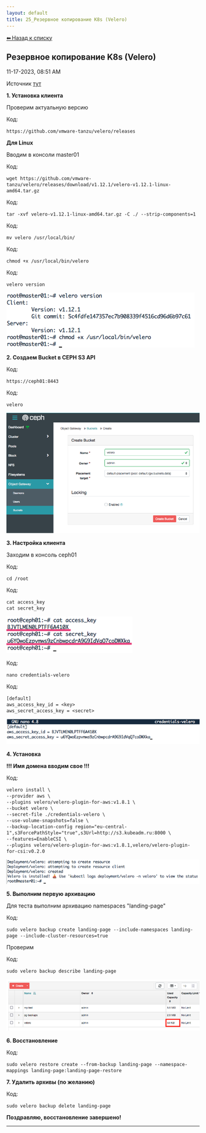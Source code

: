 ```yaml
---
layout: default
title: 25_Резервное копирование K8s (Velero)
---
```

<a class="back-link" href="index.html">⬅ Назад к списку</a>


##  Резервное копирование K8s (Velero) 

11-17-2023, 08:51 AM

Источник [тут](https://habr.com/ru/articles/671706/)  
  
  
**1\. Установка клиента**  
  
Проверим актуальную версию  
  


Код:
    
    
    https://github.com/vmware-tanzu/velero/releases

**Для Linux**  
  
Вводим в консоли master01  
  


Код:
    
    
    wget https://github.com/vmware-tanzu/velero/releases/download/v1.12.1/velero-v1.12.1-linux-amd64.tar.gz

Код:
    
    
    tar -xvf velero-v1.12.1-linux-amd64.tar.gz -C ./ --strip-components=1

Код:
    
    
    mv velero /usr/local/bin/

Код:
    
    
    chmod +x /usr/local/bin/velero

Код:
    
    
    velero version

![Нажмите на изображение для увеличения.  Название:	Снимок экрана 2024-12-15 в 8.06.44.png Просмотров:	0 Размер:	21.7 Кб ID:	4387](images\\img_4387_1734239245.png)  
  
**2\. Создаем Bucket в CEPH S3 API**  
  


Код:
    
    
    https://ceph01:8443

Код:
    
    
    velero

  
![Нажмите на изображение для увеличения.  Название:	Снимок экрана 2023-11-17 в 10.05.18.png Просмотров:	0 Размер:	45.9 Кб ID:	2871](images\\img_2871_1700204828.png)  
  
**3\. Настройка клиента**  
  
Заходим в консоль ceph01  
  


Код:
    
    
    cd /root

Код:
    
    
    cat access_key
    cat secret_key

![Нажмите на изображение для увеличения.  Название:	Снимок экрана 2023-11-17 в 9.16.32.png Просмотров:	0 Размер:	17.8 Кб ID:	2869](images\\img_2869_1700201854.png)  


Код:
    
    
    nano credentials-velero

Код:
    
    
    [default]    
    aws_access_key_id = <key>
    aws_secret_access_key = <secret>

![Нажмите на изображение для увеличения.  Название:	Снимок экрана 2023-11-17 в 9.18.06.png Просмотров:	0 Размер:	17.1 Кб ID:	2870](images\\img_2870_1700201918.png)  
  
**4\. Установка**  
  
**!!! Имя домена вводим свое !!!**  
  


Код:
    
    
    velero install \
    --provider aws \
    --plugins velero/velero-plugin-for-aws:v1.8.1 \
    --bucket velero \
    --secret-file ./credentials-velero \
    --use-volume-snapshots=false \
    --backup-location-config region="eu-central-1",s3ForcePathStyle="true",s3Url=http://s3.kubeadm.ru:8000 \
    --features=EnableCSI \
    --plugins velero/velero-plugin-for-aws:v1.8.1,velero/velero-plugin-for-csi:v0.2.0

![Нажмите на изображение для увеличения.  Название:	Снимок экрана 2024-12-15 в 8.16.59.png Просмотров:	0 Размер:	21.0 Кб ID:	4388](images\\img_4388_1734239857.png)  
  
**5\. Выполним первую архивацию**  
  
Для теста выполним архивацию namespaces "landing-page"  
  


Код:
    
    
    sudo velero backup create landing-page --include-namespaces landing-page --include-cluster-resources=true

Проверим  
  


Код:
    
    
    sudo velero backup describe landing-page

  
![Нажмите на изображение для увеличения.  Название:	Снимок экрана 2024-11-14 в 8.43.22.png Просмотров:	0 Размер:	22.1 Кб ID:	4178](images\\img_4178_1731563107.png)  
  
  
**6\. Восстановление**  
  


Код:
    
    
    sudo velero restore create --from-backup landing-page --namespace-mappings landing-page:landing-page-restore

**7\. Удалить архивы (по желанию)**  
  


Код:
    
    
    sudo velero backup delete landing-page

  
**Поздравляю, восстановление завершено!**


---

